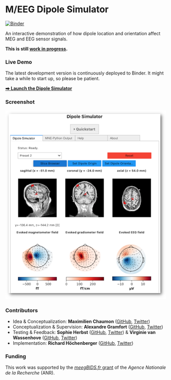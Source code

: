 
# M/EEG Dipole Simulator

[![Binder](https://mybinder.org/badge_logo.svg)](https://mybinder.org/v2/gh/mne-tools/dipole-simulator/master?urlpath=voila%2Frender%2Findex.ipynb)

An interactive demonstration of how dipole location and orientation affect MEG
and EEG sensor signals.

**This is still [work in progress](https://github.com/hoechenberger/dipoles_demo/issues/26).**

### Live Demo
The latest development version is continuously deployed to Binder. It might take a while to start up, so please be patient. 

**[⮕ Launch the Dipole Simulator](https://mybinder.org/v2/gh/mne-tools/dipole-simulator/master?urlpath=voila%2Frender%2Findex.ipynb)**

### Screenshot

![A screenshot of the dipole simulator in action](screenshot.png "A screenshot of the dipole simulator in action")



### Contributors
- Idea & Conceptualization: **Maximilien Chaumon**
  ([GitHub](https://github.com/dnacombo),
  [Twitter](https://twitter.com/@cuttingEEG))
- Conceptualization & Supervision: **Alexandre Gramfort**
  ([GitHub](https://github.com/agramfort),
  [Twitter](https://twitter.com/agramfort))
- Testing & Feedback: **Sophie Herbst**
  ([GitHub](https://github.com/SophieHerbst),
  [Twitter](https://twitter.com/herbstso)) &
  **Virginie van Wassenhove**
  ([GitHub](https://github.com/virvw),
  [Twitter](https://twitter.com/virginie_vw))
- Implementation: **Richard Höchenberger**
  ([GitHub](https://github.com/hoechenberger),
  [Twitter](https://twitter.com/RHoechenberger))

### Funding
This work was supported by the [*<span>meegBIDS.fr* grant](https://anr.fr/fr/lanr-et-la-recherche/engagements-et-valeurs/la-science-ouverte/les-projets-laureats-de-lappel-flash-science-ouverte/projet-meegbidsfr/) of the *Agence Nationale de la Recherche* (ANR).
